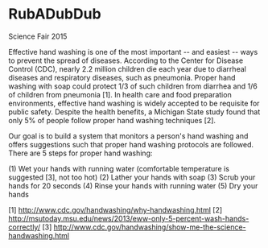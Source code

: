 RubADubDub
==========

Science Fair 2015

Effective hand washing is one of the most important -- and easiest -- ways to
prevent the spread of diseases. According to the Center for Disease Control
(CDC), nearly 2.2 million children die each year due to diarrheal diseases and
respiratory diseases, such as pneumonia.  Proper hand washing with soap could
protect 1/3 of such children from diarrhea and 1/6 of children from pneumonia
[1].  In health care and food preparation environments, effective hand washing
is widely accepted to be requisite for public safety. Despite the health
benefits, a Michigan State study found that only 5% of people follow proper
hand washing techniques [2].

Our goal is to build a system that monitors a person's hand washing and offers
suggestions such that proper hand washing protocols are followed. 
There are 5 steps for proper hand washing:  

(1) Wet your hands with running water (comfortable temperature is suggested
[3], not too hot)
(2) Lather your hands with soap
(3) Scrub your hands for 20 seconds
(4) Rinse your hands with running water
(5) Dry your hands



[1] http://www.cdc.gov/handwashing/why-handwashing.html
[2] http://msutoday.msu.edu/news/2013/eww-only-5-percent-wash-hands-correctly/
[3] http://www.cdc.gov/handwashing/show-me-the-science-handwashing.html
